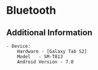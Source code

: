 # Bluetooth


## Additional Information
    - Device: 
        Hardware - [Galaxy Tab S2]
        Model   - SM-T813
        Android Version - 7.0